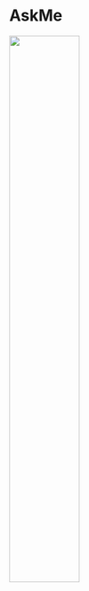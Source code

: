 # AskMe

[<img src="https://i.ytimg.com/vi/Ees8radDqeg/maxresdefault.jpg" width="50%">](https://www.youtube.com/watch?v=Ees8radDqeg)
